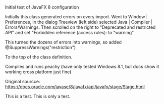 Initial test of JavaFX 8 configuration

Initially this class generated errors on every import.
Went to Window | Preferences, in the dialog Treeview (left side) selected Java | Compiler | Errors/Warnings. Then scrolled on the right to "Deprecated and restricted API" and set "Forbidden reference (access rules): to "warning"

This turned the dozens of errors into warnings, so added 
@SuppressWarnings("restriction")

To the top of the class definition.

Compiles and runs peachy (have only tested Windows 8.1, but docs show it working cross platform just fine)

Original sourcce: 
https://docs.oracle.com/javase/8/javafx/api/javafx/stage/Stage.html

This is a test. This is only a test.
